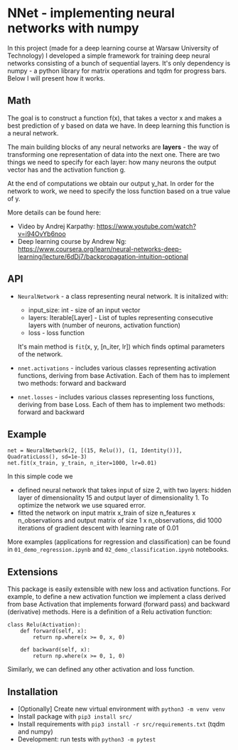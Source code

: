 # NNet - implementing neural networks with numpy

In this project (made for a deep learning course at Warsaw University of Technology)
I developed a simple framework for training deep neural networks consisting of a bunch of sequential layers. It's only dependency is numpy - a python library for matrix operations and tqdm for progress bars. Below I will present how it works.

## Math
The goal is to construct a function f(x), that takes a vector x and makes a best prediction of y based on data we have. In deep learning this function is a neural network.

The main building blocks of any neural networks are **layers** - the way of transforming one representation of data into the next one. There are two things we need to specify for each layer: how many neurons the output vector has and the activation function g.

At the end of computations we obtain our output y_hat. In order for the network to work, we need to specify the loss function based on a true value of y.

More details can be found here:
* Video by Andrej Karpathy: https://www.youtube.com/watch?v=i94OvYb6noo 
* Deep learning course by Andrew Ng: https://www.coursera.org/learn/neural-networks-deep-learning/lecture/6dDj7/backpropagation-intuition-optional

## API
* `NeuralNetwork` - a class representing neural network. It is initalized with:
    * input_size: int - size of an input vector
    * layers: Iterable[Layer] - List of tuples representing consecutive layers with (number of neurons, activation function)
    * loss - loss function
    
    It's main method is `fit`(x, y, [n_iter, lr]) which finds optimal parameters of the network.
    
* `nnet.activations` - includes various classes representing activation functions, deriving from base Activation. Each of them has to implement two methods: forward and backward 
* `nnet.losses` - includes various classes representing loss functions, deriving from base Loss. Each of them has to implement two methods: forward and backward

## Example 
```buildoutcfg
net = NeuralNetwork(2, [(15, Relu()), (1, Identity())], QuadraticLoss(), sd=1e-3)
net.fit(x_train, y_train, n_iter=1000, lr=0.01)
```

In this simple code we
* defined neural network that takes input of size 2, with two layers: 
hidden layer of dimensionality 15 and output layer of dimensionality 1.
To optimize the network we use squared error.
* fitted the network on input matrix x_train of size n_features x n_observations
and output matrix of size 1 x n_observations, did 1000 iterations of gradient descent 
with learning rate of 0.01

More examples (applications for regression and classification) 
can be found in `01_demo_regression.ipynb` and `02_demo_classification.ipynb` notebooks.

## Extensions
This package is easily extensible with new loss and activation functions.
For example, to define a new activation function we implement a class 
derived from base Activation that implements forward (forward pass) and backward (derivative) methods.
Here is a definition of a Relu activation function:
```buildoutcfg
class Relu(Activation):
    def forward(self, x):
        return np.where(x >= 0, x, 0)

    def backward(self, x):
        return np.where(x >= 0, 1, 0)
```
Similarly, we can defined any other activation and loss function.

## Installation
* [Optionally] Create new virtual environment with `python3 -m venv venv`
* Install package with `pip3 install src/`
* Install requirements with `pip3 install -r src/requirements.txt` (tqdm and numpy)
* Development: run tests with `python3 -m pytest`
